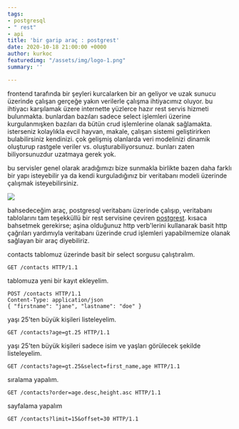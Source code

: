 ```yaml
---
tags:
- postgresql
- " rest"
- api
title: 'bir garip araç : postgrest'
date: 2020-10-18 21:00:00 +0000
author: kurkoc
featuredimg: "/assets/img/logo-1.png"
summary: ''

---
```

frontend tarafında bir şeyleri kurcalarken bir an geliyor ve uzak sunucu üzerinde çalışan gerçeğe yakın verilerle çalışma ihtiyacımız oluyor. bu ihtiyacı karşılamak üzere internette yüzlerce hazır rest servis hizmeti bulunmakta. bunlardan bazıları sadece select işlemleri üzerine kurgulanmışken bazıları da bütün crud işlemlerine olanak sağlamakta. isterseniz kolaylıkla evcil hayvan, makale, çalışan sistemi geliştirirken bulabilirsiniz kendinizi.  çok gelişmiş olanlarda veri modelinizi dinamik oluşturup rastgele veriler vs. oluşturabiliyorsunuz. bunları zaten biliyorsunuzdur uzatmaya gerek yok.

bu servisler genel olarak aradığımızı bize sunmakla birlikte bazen daha farklı bir yapı isteyebilir ya da kendi kurguladığınız bir veritabanı modeli üzerinde çalışmak isteyebilirsiniz.

 ![](/assets/img/logo-1.png)

bahsedeceğim araç, postgresql veritabanı üzerinde çalışıp, veritabanı tablolarını tam teşekküllü bir rest servisine çeviren [postgrest](http://postgrest.org/). kısaca bahsetmek gerekirse; aşina olduğunuz http verb'lerini kullanarak basit http çağrıları yardımıyla veritabanı üzerinde crud işlemleri yapabilmemize olanak sağlayan bir araç diyebiliriz.

contacts tablomuz üzerinde basit bir select sorgusu çalıştıralım.

    GET /contacts HTTP/1.1

tablomuza yeni bir kayıt ekleyelim.

    POST /contacts HTTP/1.1
    Content-Type: application/json
    { "firstname": "jane", "lastname": "doe" }

yaşı 25'ten büyük kişileri listeleyelim.

    GET /contacts?age=gt.25 HTTP/1.1

yaşı 25'ten büyük kişileri sadece isim ve yaşları görülecek şekilde listeleyelim.

    GET /contacts?age=gt.25&select=first_name,age HTTP/1.1

sıralama yapalım.

    GET /contacts?order=age.desc,height.asc HTTP/1.1

sayfalama yapalım

    GET /contacts?limit=15&offset=30 HTTP/1.1